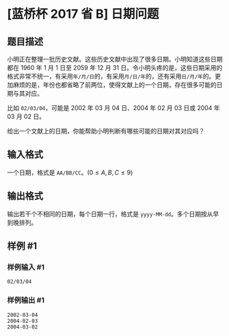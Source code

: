 # [蓝桥杯 2017 省 B] 日期问题

## 题目描述

小明正在整理一批历史文献。这些历史文献中出现了很多日期。小明知道这些日期都在 1960 年 1 月 1 日至 2059 年 12 月 31 日。令小明头疼的是，这些日期采用的格式非常不统一，有采用`年/月/日`的，有采用`月/日/年`的，还有采用`日/月/年`的。更加麻烦的是，年份也都省略了前两位，使得文献上的一个日期，存在很多可能的日期与其对应。

比如 `02/03/04`，可能是 2002 年 03 月 04 日、2004 年 02 月 03 日或 2004 年 03 月 02 日。

给出一个文献上的日期，你能帮助小明判断有哪些可能的日期对其对应吗？

## 输入格式

一个日期，格式是 `AA/BB/CC`。($0\le A, B, C\le 9$)

## 输出格式

输出若干个不相同的日期，每个日期一行，格式是 `yyyy-MM-dd`。多个日期按从早到晚排列。

## 样例 #1

### 样例输入 #1

```
02/03/04
```

### 样例输出 #1

```
2002-03-04  
2004-02-03  
2004-03-02
```